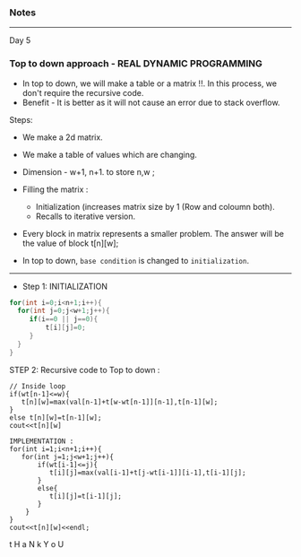### Notes

---

Day 5

### Top to down approach - REAL DYNAMIC PROGRAMMING

* In top to down, we will make a table or a matrix !!. In this process, we don't require the recursive code.
* Benefit - It is better as it will not cause an error due to stack overflow. 


Steps:

* We make a 2d matrix.
* We make a table of values which are changing.
* Dimension - w+1, n+1. to store n,w ;
* Filling the matrix : 
  * Initialization (increases matrix size by 1 (Row and coloumn both).
  * Recalls to iterative version.

* Every block in matrix represents a smaller problem. The answer will be the value of block t[n][w];
* In top to down, `base condition` is changed to `initialization`.

---

* Step 1: INITIALIZATION
```cpp
for(int i=0;i<n+1;i++){
  for(int j=0;j<w+1;j++){
     if(i==0 || j==0){
         t[i][j]=0;
     }
  }
}
```

STEP 2: Recursive code to Top to down :
```cp
// Inside loop
if(wt[n-1]<=w){
   t[n][w]=max(val[n-1]+t[w-wt[n-1]][n-1],t[n-1][w];
}
else t[n][w]=t[n-1][w];
cout<<t[n][w]

IMPLEMENTATION :
for(int i=1;i<n+1;i++){
   for(int j=1;j<w+1;j++){
       if(wt[i-1]<=j){
          t[i][j]=max(val[i-1]+t[j-wt[i-1]][i-1],t[i-1][j];
       }
       else{
          t[i][j]=t[i-1][j];
       }
    }
}
cout<<t[n][w]<<endl;
```

t H a N k   Y o U
